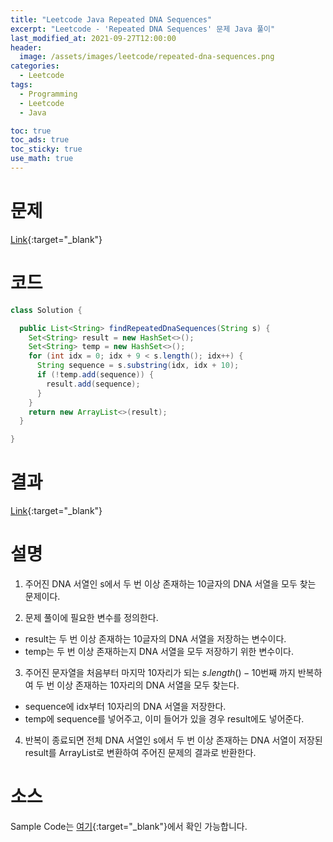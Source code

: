 ```yaml
---
title: "Leetcode Java Repeated DNA Sequences"
excerpt: "Leetcode - 'Repeated DNA Sequences' 문제 Java 풀이"
last_modified_at: 2021-09-27T12:00:00
header:
  image: /assets/images/leetcode/repeated-dna-sequences.png
categories:
  - Leetcode
tags:
  - Programming
  - Leetcode
  - Java

toc: true
toc_ads: true
toc_sticky: true
use_math: true
---
```

# 문제
[Link](https://leetcode.com/problems/repeated-dna-sequences/){:target="_blank"}

# 코드
```java
class Solution {

  public List<String> findRepeatedDnaSequences(String s) {
    Set<String> result = new HashSet<>();
    Set<String> temp = new HashSet<>();
    for (int idx = 0; idx + 9 < s.length(); idx++) {
      String sequence = s.substring(idx, idx + 10);
      if (!temp.add(sequence)) {
        result.add(sequence);
      }
    }
    return new ArrayList<>(result);
  }

}
```

# 결과
[Link](https://leetcode.com/submissions/detail/561619480/){:target="_blank"}

# 설명
1. 주어진 DNA 서열인 s에서 두 번 이상 존재하는 10글자의 DNA 서열을 모두 찾는 문제이다.

2. 문제 풀이에 필요한 변수를 정의한다.
- result는 두 번 이상 존재하는 10글자의 DNA 서열을 저장하는 변수이다.
- temp는 두 번 이상 존재하는지 DNA 서열을 모두 저장하기 위한 변수이다.

3. 주어진 문자열을 처음부터 마지막 10자리가 되는 $s.length() - 10$번째 까지 반복하여 두 번 이상 존재하는 10자리의 DNA 서열을 모두 찾는다.
- sequence에 idx부터 10자리의 DNA 서열을 저장한다.
- temp에 sequence를 넣어주고, 이미 들어가 있을 경우 result에도 넣어준다.

4. 반복이 종료되면 전체 DNA 서열인 s에서 두 번 이상 존재하는 DNA 서열이 저장된 result를 ArrayList로 변환하여 주어진 문제의 결과로 반환한다.

# 소스
Sample Code는 [여기](https://github.com/GracefulSoul/leetcode/blob/master/src/main/java/gracefulsoul/problems/RepeatedDNASequences.java){:target="_blank"}에서 확인 가능합니다.